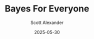 ---
layout: podcast
title: "Bayes For Everyone"
author: Scott Alexander
description: https://www.astralcodexten.com/p/bayes-for-everyone
date: 2025-05-30
length: 5435622
duration: 1359
guid: bayes-for-everyone
---